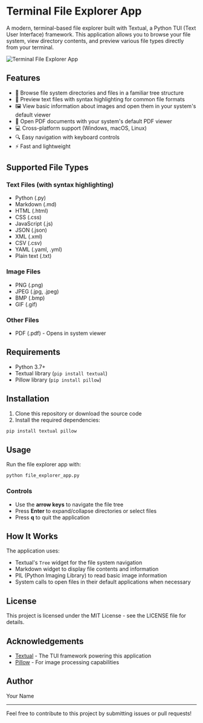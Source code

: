 # Terminal File Explorer App

A modern, terminal-based file explorer built with Textual, a Python TUI (Text User Interface) framework. This application allows you to browse your file system, view directory contents, and preview various file types directly from your terminal.

![Terminal File Explorer App](https://github.com/Textual-UI-sample/assets/file_explorer_screenshot.png)

## Features

- 📁 Browse file system directories and files in a familiar tree structure
- 📄 Preview text files with syntax highlighting for common file formats
- 🖼️ View basic information about images and open them in your system's default viewer
- 📄 Open PDF documents with your system's default PDF viewer
- 💻 Cross-platform support (Windows, macOS, Linux)
- 🔍 Easy navigation with keyboard controls
- ⚡ Fast and lightweight

## Supported File Types

### Text Files (with syntax highlighting)
- Python (.py)
- Markdown (.md)
- HTML (.html)
- CSS (.css)
- JavaScript (.js)
- JSON (.json)
- XML (.xml)
- CSV (.csv)
- YAML (.yaml, .yml)
- Plain text (.txt)

### Image Files
- PNG (.png)
- JPEG (.jpg, .jpeg)
- BMP (.bmp)
- GIF (.gif)

### Other Files
- PDF (.pdf) - Opens in system viewer

## Requirements

- Python 3.7+
- Textual library (`pip install textual`)
- Pillow library (`pip install pillow`)

## Installation

1. Clone this repository or download the source code
2. Install the required dependencies:

```bash
pip install textual pillow
```

## Usage

Run the file explorer app with:

```bash
python file_explorer_app.py
```

### Controls

- Use the **arrow keys** to navigate the file tree
- Press **Enter** to expand/collapse directories or select files
- Press **q** to quit the application

## How It Works

The application uses:
- Textual's `Tree` widget for the file system navigation
- Markdown widget to display file contents and information
- PIL (Python Imaging Library) to read basic image information
- System calls to open files in their default applications when necessary

## License

This project is licensed under the MIT License - see the LICENSE file for details.

## Acknowledgements

- [Textual](https://github.com/Textualize/textual) - The TUI framework powering this application
- [Pillow](https://python-pillow.org/) - For image processing capabilities

## Author

Your Name

---

Feel free to contribute to this project by submitting issues or pull requests!
